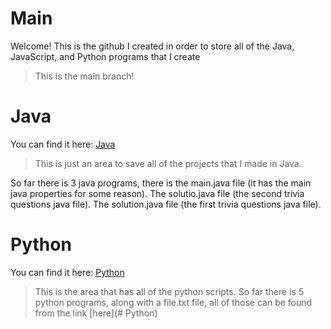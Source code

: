 # Main
Welcome! This is the github I created in order to store all of the Java, JavaScript, and Python programs that I create
> This is the main branch!

# Java
You can find it here:
[Java](https://github.com/xGpD/Java/tree/java)
>This is just an area to save all of the projects that I made in Java.

So far there is 3 java programs, there is the main.java file (it has the main java properties for some reason). The solutio.java file (the second trivia questions java file). The solution.java file (the first trivia questions java file).

# Python 
You can find it here:
[Python](https://github.com/xGpD/Java/tree/python)
>This is the area that has all of the python scripts.
So far there is 5 python programs, along with a file.txt file, all of those can be found from the link [here](# Python)
